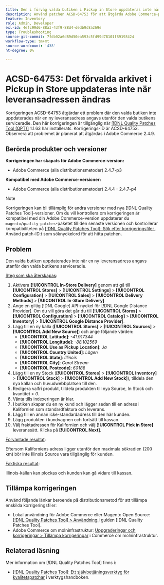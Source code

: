 ```yaml
---
title: Den i förväg valda butiken i Pickup in Store uppdateras inte när leveransadressen ändras
description: Använd patchen ACSD-64753 för att åtgärda Adobe Commerce-problemet där den förvalda butiken inte uppdaterades när en ny leveransadress angavs utanför den valda butikens serviceradie.
feature: Inventory
role: Admin, Developer
exl-id: 4efc99d6-88a3-43f9-88d4-dedb9d8a269e
type: Troubleshooting
source-git-commit: 7fdb02a6d89d50ea593c5fd99d78101f89198424
workflow-type: tm+mt
source-wordcount: '438'
ht-degree: 0%

---
```


# ACSD-64753: Det förvalda arkivet i Pickup in Store uppdateras inte när leveransadressen ändras

Korrigeringen ACSD-64753 åtgärdar ett problem där den valda butiken inte uppdaterades när en ny leveransadress angavs utanför den valda butikens serviceradie. Den här korrigeringen är tillgänglig när [[!DNL Quality Patches Tool (QPT)]](/help/tools/quality-patches-tool/quality-patches-tool-to-self-serve-quality-patches.md) 1.1.63 har installerats. Korrigerings-ID är ACSD-64753. Observera att problemet är planerat att åtgärdas i Adobe Commerce 2.4.9.

## Berörda produkter och versioner

**Korrigeringen har skapats för Adobe Commerce-version:**

* Adobe Commerce (alla distributionsmetoder) 2.4.7-p3

**Kompatibel med Adobe Commerce-versioner:**

* Adobe Commerce (alla distributionsmetoder) 2.4.4 - 2.4.7-p4

>[!NOTE]
>
>Korrigeringen kan bli tillämplig för andra versioner med nya [!DNL Quality Patches Tool]-versioner. Om du vill kontrollera om korrigeringen är kompatibel med din Adobe Commerce-version uppdaterar du `magento/quality-patches`-paketet till den senaste versionen och kontrollerar kompatibiliteten på [[!DNL Quality Patches Tool]: Sök efter korrigeringsfiler ](https://experienceleague.adobe.com/tools/commerce-quality-patches/index.html). Använd patch-ID:t som söknyckelord för att hitta patchen.

## Problem

Den valda butiken uppdaterades inte när en ny leveransadress angavs utanför den valda butikens serviceradie.

<u>Steg som ska återskapas</u>:

1. Aktivera **[!UICONTROL In-Store Delivery]** genom att gå till **[!UICONTROL Stores]** > **[!UICONTROL Settings]** > **[!UICONTROL Configuration]** > **[!UICONTROL Sales]** > **[!UICONTROL Delivery Methods]** > **[!UICONTROL In-Store Delivery]**.
1. Ange en giltig [!DNL Google] API-nyckel för [!DNL Google Distance Provider]. Om du vill göra det går du till **[!UICONTROL Stores]** > **[!UICONTROL Configuration]** > **[!UICONTROL Catalog]** > **[!UICONTROL Inventory]** > **[!UICONTROL Google Distance Provider]**.
1. Lägg till en ny källa (**[!UICONTROL Stores]** > **[!UICONTROL Sources]** > **[!UICONTROL Add New Source]**) och ange följande värden:
   * **[!UICONTROL Latitude]**: *-41.917344*
   * **[!UICONTROL Longitude]**: *-88.102569*
   * **[!UICONTROL Use as Pickup Location]**: *Ja*
   * **[!UICONTROL Country United]**: *Lägen*
   * **[!UICONTROL State]**: *Illinois*
   * **[!UICONTROL City]**: *Carol Stream*
   * **[!UICONTROL Postcode]**: *60188*
1. Lägg till en ny Stock (**[!UICONTROL Stores]** > **[!UICONTROL Inventory]** > **[!UICONTROL Stock]** > **[!UICONTROL Add New Stock]**), tilldela den nya källan och huvudwebbplatsen till den.
1. Redigera valfri produkt, tilldela produkten till nya Source, In Stock och kvantitet > *0*.
1. Vänta tills indexeringen är klar.
1. I butiken skapar du en ny kund och lägger sedan till en adress i Kalifornien som standardfaktura och leverans.
1. Lägg till en annan icke-standardadress till den här kunden.
1. Lägg produkten i kundvagnen och fortsätt till kassan.
1. Välj fraktadressen för Kalifornien och välj **[!UICONTROL Pick in Store]** leveranssätt. Klicka på **[!UICONTROL Next]**.

<u>Förväntade resultat</u>:

Eftersom Kaliforniens adress ligger utanför den maximala sökradien (200 km) bör inte Illinois Source vara tillgänglig för kunden.

<u>Faktiska resultat</u>:

Illinois-källan kan plockas och kunden kan gå vidare till kassan.

## Tillämpa korrigeringen

Använd följande länkar beroende på distributionsmetod för att tillämpa enskilda korrigeringsfiler:

* Lokal användning för Adobe Commerce eller Magento Open Source: [[!DNL Quality Patches Tool] > Användning ](/help/tools/quality-patches-tool/usage.md) i guiden [!DNL Quality Patches Tool].
* Adobe Commerce om molninfrastruktur: [Uppgraderingar och korrigeringar > Tillämpa korrigeringar](https://experienceleague.adobe.com/docs/commerce-cloud-service/user-guide/develop/upgrade/apply-patches.html) i Commerce om molninfrastruktur.

## Relaterad läsning

Mer information om [!DNL Quality Patches Tool] finns i:

* [[!DNL Quality Patches Tool]: Ett självbetjäningsverktyg för kvalitetspatchar](/help/tools/quality-patches-tool/quality-patches-tool-to-self-serve-quality-patches.md) i verktygshandboken.
